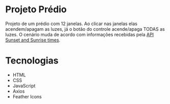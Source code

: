 <h1>Projeto Prédio</h1>
<p>Projeto de um prédio com 12 janelas. Ao clicar nas janelas elas acendem/apagam as luzes, já o botão do controle acende/apaga TODAS as luzes. O cenário muda de acordo com informações recebidas pela <a href="https://sunrise-sunset.org/api">API Sunset and Sunrise times</a>.</p>
<h1>Tecnologias</h1>
<ul>
  <li>HTML</li>
  <li>CSS</li>
  <li>JavaScript</li>
  <li>Axios</li>
  <li>Feather Icons</li>
</ul>
